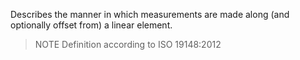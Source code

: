 Describes the manner in which measurements are made along (and optionally offset from) a linear element.

> NOTE Definition according to ISO 19148:2012
